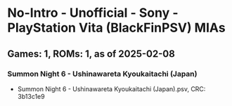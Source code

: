 # No-Intro - Unofficial - Sony - PlayStation Vita (BlackFinPSV) MIAs
## Games: 1, ROMs: 1, as of 2025-02-08

### Summon Night 6 - Ushinawareta Kyoukaitachi (Japan)
- Summon Night 6 - Ushinawareta Kyoukaitachi (Japan).psv, CRC: 3b13c1e9
